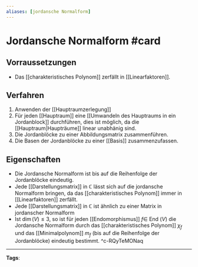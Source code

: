 ```yaml
---
aliases: [jordansche Normalform]
---
```


# Jordansche Normalform #card
## Vorraussetzungen
- Das [[charakteristisches Polynom]] zerfällt in [[Linearfaktoren]].
## Verfahren
1. Anwenden der [[Hauptraumzerlegung]]
2. Für jeden [[Hauptraum]] eine [[Umwandeln des Hauptraums in ein Jordanblock]] durchführen, dies ist möglich, da die [[Hauptraum|Haupträume]] linear unabhänig sind.
3. Die Jordanblöcke zu einer Abbildungsmatrix zusammenführen.
4. Die Basen der Jordanblöcke zu einer [[Basis]] zusammenzufassen.
## Eigenschaften 
- Die Jordansche Normalform ist bis auf die Reihenfolge der Jordanblöcke eindeutig.
- Jede [[Darstellungsmatrix]] in $\mathbb{C}$ lässt sich auf die jordansche Normalform bringen, da das [[charakteristisches Polynom]] immer in [[Linearfaktoren]] zerfällt.
- Jede [[Darstellungsmatrix]] in $\mathbb{C}$ ist ähnlich zu einer Matrix in jordanscher Normalform
- Ist $\operatorname{dim}(V) \leq 3$, so ist für jeden [[Endomorphismus]] $f \in$ End $(V)$ die Jordansche Normalform durch das [[charakteristisches Polynom]] $\chi_{f}$ und das [[Minimalpolynom]] $m_{f}$ (bis auf die Reihenfolge der Jordanblöcke) eindeutig bestimmt.
^c-RQyTeMONaq
---
**Tags**: 